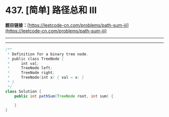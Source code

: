 # 437. [简单] 路径总和 III

**题目链接：**[https://leetcode-cn.com/problems/path-sum-iii](https://leetcode-cn.com/problems/path-sum-iii)

---

<Cards card="leetcode_437_path-sum-iii"></Cards>

---

```java
/**
 * Definition for a binary tree node.
 * public class TreeNode {
 *     int val;
 *     TreeNode left;
 *     TreeNode right;
 *     TreeNode(int x) { val = x; }
 * }
 */
class Solution {
    public int pathSum(TreeNode root, int sum) {
        
    }
}
```
